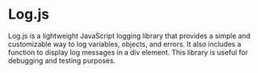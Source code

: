 # Log.js
Log.js is a lightweight JavaScript logging library that provides a simple and customizable way to log variables, objects, and errors. It also includes a function to display log messages in a div element. This library is useful for debugging and testing purposes.
